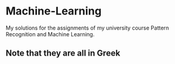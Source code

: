 # Machine-Learning
My solutions for the assignments of my university course Pattern Recognition and Machine Learning.

## Note that they are all in Greek

